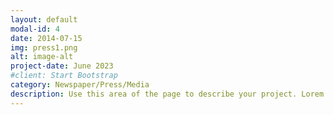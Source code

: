```yaml
---
layout: default
modal-id: 4
date: 2014-07-15
img: press1.png
alt: image-alt
project-date: June 2023
#client: Start Bootstrap
category: Newspaper/Press/Media
description: Use this area of the page to describe your project. Lorem ipsum dolor sit amet, consectetur adipisicing elit. Mollitia neque assumenda ipsam nihil, molestias magnam, recusandae quos quis inventore quisquam velit asperiores, vitae? Reprehenderit soluta, eos quod consequuntur itaque. Nam.
---
```

